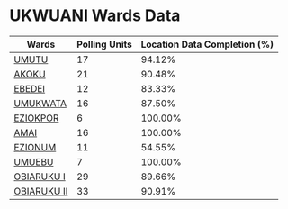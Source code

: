 
# UKWUANI Wards Data

| Wards | Polling Units | Location Data Completion (%) |
| ---- | ----- | ------- |
| [UMUTU](./wards/2383-umutu) | 17 | 94.12% |
| [AKOKU](./wards/2384-akoku) | 21 | 90.48% |
| [EBEDEI](./wards/2385-ebedei) | 12 | 83.33% |
| [UMUKWATA](./wards/2386-umukwata) | 16 | 87.50% |
| [EZIOKPOR](./wards/2387-eziokpor) | 6 | 100.00% |
| [AMAI](./wards/2388-amai) | 16 | 100.00% |
| [EZIONUM](./wards/2389-ezionum) | 11 | 54.55% |
| [UMUEBU](./wards/2390-umuebu) | 7 | 100.00% |
| [OBIARUKU  I](./wards/2391-obiaruku-i) | 29 | 89.66% |
| [OBIARUKU  II](./wards/2392-obiaruku-ii) | 33 | 90.91% |




